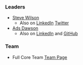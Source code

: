 ### Leaders
* [Steve Wilson](mailto:steve.wilson@owasp.org)
    - Also on [LinkedIn](https://www.linkedin.com/in/wilsonsd/) [Twitter](https://twitter.com/virtualsteve)
* [Ads Dawson](mailto:ads.dawson@owasp.org)
    - Also on [LinkedIn](https://www.linkedin.com/in/adamdawson0) and [GitHub](https://github.com/GangGreenTemperTatum)

### Team
* Full Core Team [Team Page](CoreTeam)
